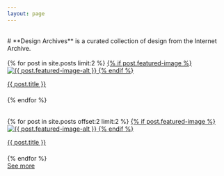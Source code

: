 ```yaml
---
layout: page
---
```

<br>
# **Design Archives** is a curated collection of design from the Internet Archive.
<br><br>

<div class="featured-container">
{% for post in site.posts limit:2 %}
<a class="featured-post" href="{{ site.baseurl }}{{ post.url }}">
{% if post.featured-image %}
  <img src="{{ site.baseurl }}/assets/img/{{post.featured-image}}" alt="{{ post.featured-image-alt }}">
{% endif %}

<p style="margin-bottom: 1.25rem;">{{ post.title }}</p>
</a>
{% endfor %}
</div>
<div class="featured-container" style="margin-top:2rem;">
{% for post in site.posts offset:2 limit:2 %}
<a class="featured-post" href="{{ site.baseurl }}{{ post.url }}">
{% if post.featured-image %}
  <img src="{{ site.baseurl }}/assets/img/{{post.featured-image}}" alt="{{ post.featured-image-alt }}">
{% endif %}

<p style="margin-bottom: 1.25rem;">{{ post.title }}</p>
</a>
{% endfor %}
</div>

<div markdown="0"><a href="https://archives.design/latest/" ><div class="featured-btn">See more</div></a></div>